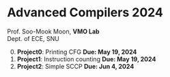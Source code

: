 # Advanced Compilers 2024 
Prof. Soo-Mook Moon, **VMO Lab**   
Dept. of ECE, SNU  

0. **Project0**: Printing CFG **Due: May 19, 2024**
1. **Project1**: Instruction counting **Due: May 19, 2024**
2. **Project2**: Simple SCCP **Due: Jun 4, 2024**